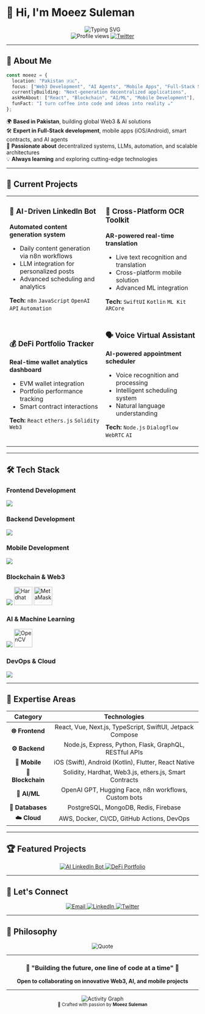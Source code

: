 # 💫 Hi, I'm **Moeez Suleman**

<div align="center">
  <img src="https://readme-typing-svg.herokuapp.com?font=Fira+Code&weight=600&size=28&duration=4000&pause=1000&color=00D8FF&center=true&vCenter=true&width=600&lines=Full-Stack+Developer;Web3+%26+Blockchain+Expert;AI+Agent+Developer;Mobile+App+Creator" alt="Typing SVG" />
</div>

<div align="center">
  <img src="https://komarev.com/ghpvc/?username=Moeez1999&label=Profile%20views&color=00d8ff&style=flat" alt="Profile views"/>
  <a href="https://twitter.com/MoeezDev" target="_blank">
    <img src="https://img.shields.io/twitter/follow/MoeezDev?logo=twitter&style=for-the-badge&color=1DA1F2" alt="Twitter"/>
  </a>
</div>

---

## 🚀 About Me

```typescript
const moeez = {
  location: "Pakistan 🇵🇰",
  focus: ["Web3 Development", "AI Agents", "Mobile Apps", "Full-Stack Solutions"],
  currentlyBuilding: "Next-generation decentralized applications",
  askMeAbout: ["React", "Blockchain", "AI/ML", "Mobile Development"],
  funFact: "I turn coffee into code and ideas into reality ☕"
};
```

🌍 **Based in Pakistan**, building global Web3 & AI solutions  
🛠️ **Expert in Full‑Stack development**, mobile apps (iOS/Android), smart contracts, and AI agents  
🚀 **Passionate about** decentralized systems, LLMs, automation, and scalable architectures  
💡 **Always learning** and exploring cutting-edge technologies

---

## 🔭 Current Projects

<table>
<tr>
<td width="50%">

### 🤖 AI-Driven LinkedIn Bot
**Automated content generation system**
- Daily content generation via n8n workflows
- LLM integration for personalized posts
- Advanced scheduling and analytics

**Tech:** `n8n` `JavaScript` `OpenAI API` `Automation`

</td>
<td width="50%">

### 📱 Cross-Platform OCR Toolkit
**AR-powered real-time translation**
- Live text recognition and translation
- Cross-platform mobile solution
- Advanced ML integration

**Tech:** `SwiftUI` `Kotlin` `ML Kit` `ARCore`

</td>
</tr>
<tr>
<td width="50%">

### 💰 DeFi Portfolio Tracker
**Real-time wallet analytics dashboard**
- EVM wallet integration
- Portfolio performance tracking
- Smart contract interactions

**Tech:** `React` `ethers.js` `Solidity` `Web3`

</td>
<td width="50%">

### 🗣️ Voice Virtual Assistant
**AI-powered appointment scheduler**
- Voice recognition and processing
- Intelligent scheduling system
- Natural language understanding

**Tech:** `Node.js` `Dialogflow` `WebRTC` `AI`

</td>
</tr>
</table>

---

## 🛠️ Tech Stack

### Frontend Development
<p align="left">
  <img src="https://skillicons.dev/icons?i=react,nextjs,vue,typescript,javascript,html,css,tailwind" />
</p>

### Backend Development
<p align="left">
  <img src="https://skillicons.dev/icons?i=nodejs,express,python,flask,graphql,postgresql,mongodb,redis" />
</p>

### Mobile Development
<p align="left">
  <img src="https://skillicons.dev/icons?i=swift,kotlin,flutter,react" />
</p>

### Blockchain & Web3
<p align="left">
  <img src="https://skillicons.dev/icons?i=solidity" />
  <img src="https://cdn.jsdelivr.net/gh/devicons/devicon/icons/hardhat/hardhat-original.svg" alt="Hardhat" width="48" height="48"/>
  <img src="https://raw.githubusercontent.com/MetaMask/brand-resources/master/SVG/metamask-fox.svg" alt="MetaMask" width="48" height="48"/>
</p>

### AI & Machine Learning
<p align="left">
  <img src="https://skillicons.dev/icons?i=python,tensorflow" />
  <img src="https://cdn.jsdelivr.net/gh/devicons/devicon/icons/opencv/opencv-original.svg" alt="OpenCV" width="48" height="48"/>
</p>

### DevOps & Cloud
<p align="left">
  <img src="https://skillicons.dev/icons?i=aws,docker,github,git,nginx" />
</p>

---

## 🎯 Expertise Areas

<div align="center">

| **Category** | **Technologies** |
|:---:|:---:|
| **🌐 Frontend** | React, Vue, Next.js, TypeScript, SwiftUI, Jetpack Compose |
| **⚙️ Backend** | Node.js, Express, Python, Flask, GraphQL, RESTful APIs |
| **📱 Mobile** | iOS (Swift), Android (Kotlin), Flutter, React Native |
| **🔗 Blockchain** | Solidity, Hardhat, Web3.js, ethers.js, Smart Contracts |
| **🤖 AI/ML** | OpenAI GPT, Hugging Face, n8n workflows, Custom bots |
| **💾 Databases** | PostgreSQL, MongoDB, Redis, Firebase |
| **☁️ Cloud** | AWS, Docker, CI/CD, GitHub Actions, DevOps |

</div>

---

## 🏆 Featured Projects

<div align="center">
  <a href="#" target="_blank">
    <img src="https://github-readme-stats.vercel.app/api/pin/?username=Moeez1999&repo=ai-linkedin-bot&theme=tokyonight&hide_border=true" alt="AI LinkedIn Bot" />
  </a>
  <a href="#" target="_blank">
    <img src="https://github-readme-stats.vercel.app/api/pin/?username=Moeez1999&repo=defi-portfolio-tracker&theme=tokyonight&hide_border=true" alt="DeFi Portfolio" />
  </a>
</div>

---

## 📡 Let's Connect

<div align="center">
  <a href="mailto:moeez.suleman460@gmail.com">
    <img src="https://img.shields.io/badge/Email-D14836?style=for-the-badge&logo=gmail&logoColor=white" alt="Email"/>
  </a>
  <a href="https://linkedin.com/in/moeez-suleman" target="_blank">
    <img src="https://img.shields.io/badge/LinkedIn-0077B5?style=for-the-badge&logo=linkedin&logoColor=white" alt="LinkedIn"/>
  </a>
  <a href="https://twitter.com/MoeezDev" target="_blank">
    <img src="https://img.shields.io/badge/Twitter-1DA1F2?style=for-the-badge&logo=twitter&logoColor=white" alt="Twitter"/>
  </a>
</div>

---

## 💭 Philosophy

<div align="center">
  <img src="https://quotes-github-readme.vercel.app/api?type=horizontal&theme=tokyonight" alt="Quote"/>
</div>

---

<div align="center">
  <h3>🌟 "Building the future, one line of code at a time" 🌟</h3>
  <p><strong>Open to collaborating on innovative Web3, AI, and mobile projects</strong></p>
</div>

---

<div align="center">
  <img src="https://github-readme-activity-graph.vercel.app/graph?username=Moeez1999&theme=tokyo-night&hide_border=true" alt="Activity Graph"/>
</div>

<div align="center">
  <sub>💙 Crafted with passion by <strong>Moeez Suleman</strong></sub>
</div>
